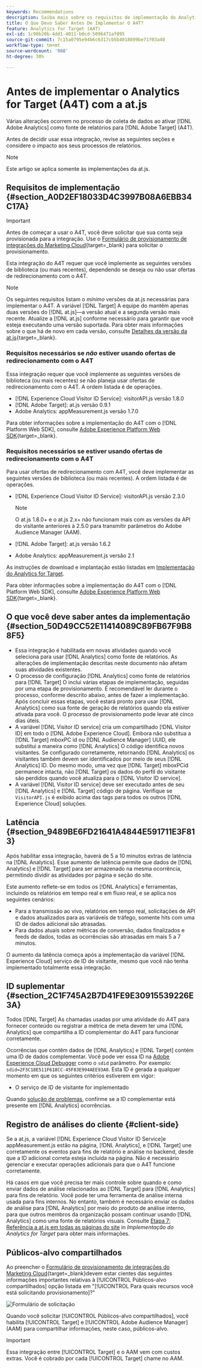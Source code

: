 ```yaml
---
keywords: Recommendations
description: Saiba mais sobre os requisitos de implementação do Analytics para [!DNL Target] (A4T) e o que considerar antes de implementar essa integração.
title: O Que Devo Saber Antes De Implementar O A4T?
feature: Analytics for Target (A4T)
exl-id: 1c98b20b-4dd1-4011-b0cd-5096471af095
source-git-commit: 7c15a0795e94b6c6317cb5b4018899be71f03a40
workflow-type: tm+mt
source-wordcount: '988'
ht-degree: 30%

---
```


# Antes de implementar o Analytics for Target (A4T) com a at.js

Várias alterações ocorrem no processo de coleta de dados ao ativar [!DNL Adobe Analytics] como fonte de relatórios para [!DNL Adobe Target] (A4T).

Antes de decidir usar essa integração, revise as seguintes seções e considere o impacto aos seus processos de relatórios.

>[!NOTE]
>
>Este artigo se aplica somente às implementações da at.js.

## Requisitos de implementação {#section_A0D2EF18033D4C3997B08A6EBB34C17A}

>[!IMPORTANT]
>
>Antes de começar a usar o A4T, você deve solicitar que sua conta seja provisionada para a integração. Use o [Formulário de provisionamento de integrações do Marketing Cloud](https://survey.adobe.com/jfe/form/SV_ekBHTLSoP5Zki2y){target=_blank} para solicitar o provisionamento.

Esta integração do A4T requer que você implemente as seguintes versões de biblioteca (ou mais recentes), dependendo se deseja ou não usar ofertas de redirecionamento com o A4T.

>[!NOTE]
>
>Os seguintes requisitos listam o *mínimo* versões da at.js necessárias para implementar o A4T. A variável [!DNL Target] A equipe do mantém apenas duas versões do [!DNL at.js]—a versão atual e a segunda versão mais recente. Atualize a [!DNL at.js] conforme necessário para garantir que você esteja executando uma versão suportada. Para obter mais informações sobre o que há de novo em cada versão, consulte [Detalhes da versão da at.js](https://experienceleague.corp.adobe.com/docs/target-dev/developer/client-side/at-js-implementation/target-atjs-versions.html){target=_blank}.

### Requisitos necessários se *não* estiver usando ofertas de redirecionamento com o A4T

Essa integração requer que você implemente as seguintes versões de biblioteca (ou mais recentes) se não planeja usar ofertas de redirecionamento com o A4T. A ordem listada é de operações.

* [!DNL Experience Cloud Visitor ID Service]: visitorAPI.js versão 1.8.0
* [!DNL Adobe Target]: at.js versão 0.9.1
* Adobe Analytics: appMeasurement.js versão 1.7.0

Para obter informações sobre a implementação do A4T com o [!DNL Platform Web SDK], consulte [Adobe Experience Platform Web SDK](https://experienceleague.corp.adobe.com/docs/target-dev/developer/client-side/aep-web-sdk.html){target=_blank}.

### Requisitos necessários se estiver usando ofertas de redirecionamento com o A4T

Para usar ofertas de redirecionamento com A4T, você deve implementar as seguintes versões de biblioteca (ou mais recentes). A ordem listada é de operações.

* [!DNL Experience Cloud Visitor ID Service]: visitorAPI.js versão 2.3.0

   >[!NOTE]
   >
   >O at.js 1.8.0+ e o at.js 2.x+ não funcionam mais com as versões da API do visitante anteriores à 2.5.0 para transmitir parâmetros do Adobe Audience Manager (AAM).

* [!DNL Adobe Target]: at.js versão 1.6.2

* Adobe Analytics: appMeasurement.js versão 2.1

As instruções de download e implantação estão listadas em [Implementação do Analytics for Target](/help/main/c-integrating-target-with-mac/a4t/a4timplementation.md).

Para obter informações sobre a implementação do A4T com o [!DNL Platform Web SDK], consulte [Adobe Experience Platform Web SDK](https://experienceleague.corp.adobe.com/docs/target-dev/developer/client-side/aep-web-sdk.html){target=_blank}.

## O que você deve saber antes da implementação {#section_50D49CC52E11414089C89FB67F9B88F5}

* Essa integração é habilitada em novas atividades quando você seleciona para usar [!DNL Analytics] como fonte de relatórios. As alterações de implementação descritas neste documento não afetam suas atividades existentes.
* O processo de configuração [!DNL Analytics] como fonte de relatórios para [!DNL Target] O inclui várias etapas de implementação, seguidas por uma etapa de provisionamento. É recomendável ler durante o processo, conforme descrito abaixo, antes de fazer a implementação. Após concluir essas etapas, você estará pronto para usar [!DNL Analytics] como sua fonte de geração de relatórios quando ela estiver ativada para você. O processo de provisionamento pode levar até cinco dias úteis.
* A variável [!DNL Visitor ID service] cria um compartilhado [!DNL Visitor ID] em todo o [!DNL Adobe Experience Cloud]. Embora não substitua a [!DNL Target] mboxPC id ou [!DNL Audience Manager] UUID, ele substitui a maneira como [!DNL Analytics] O código identifica novos visitantes. Se configurado corretamente, retornando [!DNL Analytics] os visitantes também devem ser identificados por meio de seus [!DNL Analytics] ID. Do mesmo modo, uma vez que [!DNL Target] mboxPCid permanece intacta, não [!DNL Target] os dados do perfil do visitante são perdidos quando você atualiza para o [!DNL Visitor ID service].
* A variável [!DNL Visitor ID service] deve ser executado antes de seu [!DNL Analytics] e [!DNL Target] código de página. Verifique se `VisitorAPI.js` é exibido acima das tags para todos os outros [!DNL Experience Cloud] soluções.

## Latência {#section_9489BE6FD21641A4844E591711E3F813}

Após habilitar essa integração, haverá de 5 a 10 minutos extras de latência na [!DNL Analytics]. Esse aumento de latência permite que dados de [!DNL Analytics] e [!DNL Target] para ser armazenado na mesma ocorrência, permitindo dividir as atividades por página e seção do site.

Este aumento reflete-se em todos os [!DNL Analytics] e ferramentas, incluindo os relatórios em tempo real e em fluxo real, e se aplica nos seguintes cenários:

* Para a transmissão ao vivo, relatórios em tempo real, solicitações de API e dados atualizados para as variáveis de tráfego, somente hits com uma ID de dados adicional são atrasadas.
* Para dados atuais sobre métricas de conversão, dados finalizados e feeds de dados, todas as ocorrências são atrasadas em mais 5 a 7 minutos.

O aumento da latência começa após a implementação da variável [!DNL Experience Cloud] serviço de ID de visitante, mesmo que você não tenha implementado totalmente essa integração.

## ID suplementar  {#section_2C1F745A2B7D41FE9E30915539226E3A}

Todos [!DNL Target] As chamadas usadas por uma atividade do A4T para fornecer conteúdo ou registrar a métrica de meta devem ter uma [!DNL Analytics] que compartilha a ID complementar do A4T para funcionar corretamente.

Ocorrências que contêm dados de [!DNL Analytics] e [!DNL Target] contém uma ID de dados complementar. Você pode ver essa ID na [Adobe Experience Cloud Debugger](https://experienceleague.adobe.com/docs/debugger/using/experience-cloud-debugger.html) como o `sdid` parâmetro. Por exemplo: `sdid=2F3C18E511F618CC-45F83E994AEE93A0`. Esta ID é gerada a qualquer momento em que os seguintes critérios estiverem em vigor:

* O serviço de ID de visitante for implementado

Quando [solução de problemas](/help/main/c-integrating-target-with-mac/a4t/c-a4t-troubleshooting/a4t-troubleshooting.md), confirme se a ID complementar está presente em [!DNL Analytics] ocorrências.

## Registro de análises do cliente {#client-side}

Se a at.js, a variável [!DNL Experience Cloud Visitor ID Service]e appMeasurement.js estão na página, [!DNL Analytics], e [!DNL Target] une corretamente os eventos para fins de relatório e análise no backend, desde que a ID adicional correta esteja incluída na página. Não é necessário gerenciar e executar operações adicionais para que o A4T funcione corretamente.

Há casos em que você precisa ter mais controle sobre quando e como enviar dados de análise relacionados ao [!DNL Target] para [!DNL Analytics] para fins de relatório. Você pode ter uma ferramenta de análise interna usada para fins internos. No entanto, também é necessário enviar os dados de análise para [!DNL Analytics] por meio do produto de análise interno, para que outros membros da organização possam continuar usando [!DNL Analytics] como uma fonte de relatórios visuais. Consulte [Etapa 7: Referência a at.js em todas as páginas do site](/help/main/c-integrating-target-with-mac/a4t/a4timplementation.md#step7) in *Implementação do Analytics for Target* para obter mais informações.

## Públicos-alvo compartilhados

Ao preencher o [Formulário de provisionamento de integrações do Marketing Cloud](https://survey.adobe.com/jfe/form/SV_ekBHTLSoP5Zki2y){target=_blank}devem estar cientes das seguintes informações importantes relativas à [!UICONTROL Públicos-alvo compartilhados] opção listada em &quot;[!UICONTROL Para quais recursos você está solicitando provisionamento]?&quot;

![Formulário de solicitação](/help/main/c-integrating-target-with-mac/a4t/assets/request-form.png)

Quando você solicitar [!UICONTROL Públicos-alvo compartilhados], você habilita [!UICONTROL Target] e [!UICONTROL Adobe Audience Manager] (AAM) para compartilhar informações, neste caso, públicos-alvo.

>[!IMPORTANT]
>
>Essa integração entre [!UICONTROL Target] e o AAM vem com custos extras. Você é cobrado por cada [!UICONTROL Target] chame no AAM.
